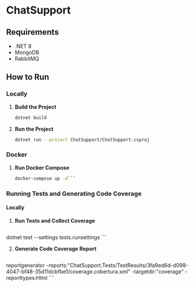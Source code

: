 # ChatSupport

## Requirements

- .NET 8
- MongoDB
- RabbitMQ

## How to Run

### Locally

1. **Build the Project**

    ```bash
    dotnet build
    ```

2. **Run the Project**

    ```bash
    dotnet run --project ChatSupport/ChatSupport.csproj
    ```

### Docker

1. **Run Docker Compose**

    ```bash
    docker-compose up -d```

### Running Tests and Generating Code Coverage

#### Locally

1. **Run Tests and Collect Coverage**

    ```bash
dotnet test --settings tests.runsettings
    ```

2. **Generate Code Coverage Report**

    ```bash
reportgenerator -reports:"ChatSupport.Tests/TestResults/3fa9ed6d-d098-4047-bf48-35d11dcbfbe1/coverage.cobertura.xml"     -targetdir:"coverage"   -reporttypes:Html
    ```

